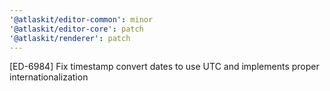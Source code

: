 ```yaml
---
'@atlaskit/editor-common': minor
'@atlaskit/editor-core': patch
'@atlaskit/renderer': patch
---
```


[ED-6984] Fix timestamp convert dates to use UTC and implements proper internationalization
